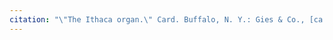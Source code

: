 ```yaml
---
citation: "\"The Ithaca organ.\" Card. Buffalo, N. Y.: Gies & Co., [ca. 1870–1900]. [Digital Commonwealth](https://ark.digitalcommonwealth.org/ark:/50959/tm70n4279)."
---
```



